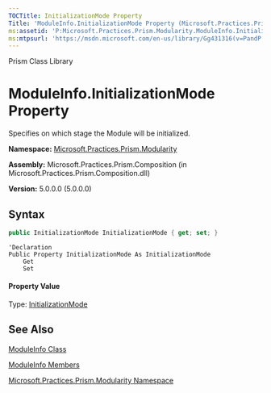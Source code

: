 ```yaml
---
TOCTitle: InitializationMode Property
Title: 'ModuleInfo.InitializationMode Property (Microsoft.Practices.Prism.Modularity)'
ms:assetid: 'P:Microsoft.Practices.Prism.Modularity.ModuleInfo.InitializationMode'
ms:mtpsurl: 'https://msdn.microsoft.com/en-us/library/Gg431316(v=PandP.50)'
---
```


Prism Class Library

# ModuleInfo.InitializationMode Property

Specifies on which stage the Module will be initialized.

**Namespace:** [Microsoft.Practices.Prism.Modularity](https://msdn.microsoft.com/en-us/library/microsoft.practices.prism.modularity(v=pandp.50))

**Assembly:** Microsoft.Practices.Prism.Composition (in Microsoft.Practices.Prism.Composition.dll)

**Version:** 5.0.0.0 (5.0.0.0)

## Syntax

```C#
public InitializationMode InitializationMode { get; set; }
```

```VB
'Declaration
Public Property InitializationMode As InitializationMode
	Get
	Set
```

#### Property Value

Type: [InitializationMode](https://msdn.microsoft.com/en-us/library/microsoft.practices.prism.modularity.initializationmode(v=pandp.50))

## See Also

[ModuleInfo Class](https://msdn.microsoft.com/en-us/library/microsoft.practices.prism.modularity.moduleinfo(v=pandp.50))

[ModuleInfo Members](https://msdn.microsoft.com/en-us/library/microsoft.practices.prism.modularity.moduleinfo_members(v=pandp.50))

[Microsoft.Practices.Prism.Modularity Namespace](https://msdn.microsoft.com/en-us/library/microsoft.practices.prism.modularity(v=pandp.50))

